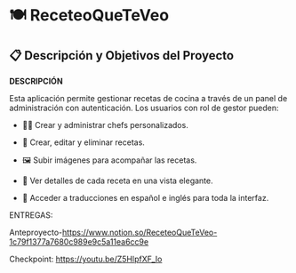 # 🍽️ ReceteoQueTeVeo

## 📋 Descripción y Objetivos del Proyecto

**DESCRIPCIÓN**

Esta aplicación permite gestionar recetas de cocina a través de un panel de administración con autenticación. Los usuarios con rol de gestor pueden:

- 👨‍🍳 Crear y administrar chefs personalizados.
  
- 📖 Crear, editar y eliminar recetas.
  
- 🖼️ Subir imágenes para acompañar las recetas.
  
- 🔎 Ver detalles de cada receta en una vista elegante.

- 💬 Acceder a traducciones en español e inglés para toda la interfaz.

ENTREGAS:

Anteproyecto-https://www.notion.so/ReceteoQueTeVeo-1c79f1377a7680c989e9c5a11ea6cc9e

Checkpoint: https://youtu.be/Z5HlpfXF_Io
